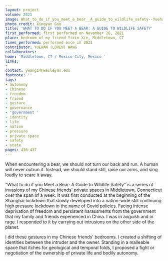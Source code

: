```yaml
---
layout: project
volume: 2021
image: What_to_do_if_you_meet_a_bear__A_guide_to_wildlife_safety--Yuehan__Loren__Wang.png
photo_credit: Xingyan Guo
title: 'WHAT TO DO IF YOU MEET A BEAR: A GUIDE TO WILDLIFE SAFETY'
first_performed: first performed on November 26, 2021
place: bedroom of my friend Yixin Xie, Middletown, CT
times_performed: performed once in 2021
contributor: YUEHAN (LOREN) WANG
collaborators:
home: 'Middletown, CT / Mexico City, Mexico '
links:
-
contact: ywang14@wesleyan.edu
footnote: ''
tags:
- autonomy
- Chinese
- freedom
- friend
- gesture
- governance
- 'government '
- identity
- life
- nation
- pressure
- private space
- safety
- state
pages: 436-437
---
```


When encountering a bear, we should not turn our back and run. A human will never outrun it. Instead, we should stand still, raise our arms, and sing loudly to scare it away. 

"What to do if you Meet a Bear: A Guide to Wildlife Safety" is a series of invasions of my Chinese friends' private spaces in Middletown, Connecticut over the span of a week. It was first conducted at the beginning of the Shanghai lockdown that slowly developed into a nation-wide still continuing high pressure lockdown in the name of Covid policies. Facing intense deprivation of freedom and persistent harassments from the government that my family and friends experienced in China. I was in anguish and in rage. I responded to it by carrying out intrusions on the other side of the planet.

I did these gestures in my Chinese friends' bedrooms. I created a shifting of identities between the intruder and the owner. Standing in a malleable space that itches for geological and temporal folds, I proposed a fight or negotiation of the ownership of private life and bodily autonomy.